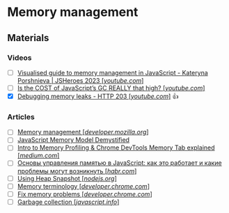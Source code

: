 # Memory management

## Materials

### Videos

- [ ] [Visualised guide to memory management in JavaScript - Kateryna Porshnieva | JSHeroes 2023 [*youtube.com*]](https://www.youtube.com/watch?v=OG_AZnPokGw)
- [ ] [Is the COST of JavaScript’s GC REALLY that high? [*youtube.com*]](https://www.youtube.com/watch?v=easvMCCBFkQ)
- [x] [Debugging memory leaks - HTTP 203 [*youtube.com*]](https://www.youtube.com/watch?v=YDU_3WdfkxA&t=70s) 👍

### Articles

- [ ] [Memory management [*developer.mozilla.org*]](https://developer.mozilla.org/en-US/docs/Web/JavaScript/Memory_management)
- [ ] [JavaScript Memory Model Demystified](https://www.zhenghao.io/posts/javascript-memory)
- [ ] [Intro to Memory Profiling & Chrome DevTools Memory Tab explained [*medium.com*]](https://medium.com/performance-engineering-for-the-ordinary-barbie/intro-to-memory-profiling-chrome-devtools-memory-tab-explained-5a99d3ba85d2)
- [ ] [Основы управления памятью в JavaScript: как это работает и какие проблемы могут возникнуть [*habr.com*]](https://habr.com/ru/companies/skillbox/articles/554018)
- [ ] [Using Heap Snapshot [*nodejs.org*]](https://nodejs.org/en/guides/diagnostics/memory/using-heap-snapshot)
- [ ] [Memory terminology [*developer.chrome.com*]](https://developer.chrome.com/docs/devtools/memory-problems/get-started)
- [ ] [Fix memory problems [*developer.chrome.com*]](https://developer.chrome.com/docs/devtools/memory-problems/)
- [ ] [Garbage collection [*javascript.info*]](https://javascript.info/garbage-collection)
